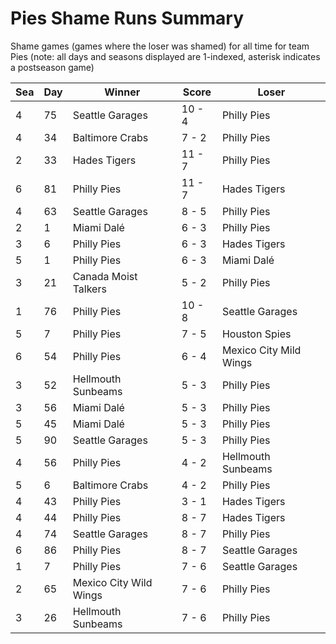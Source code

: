 # Pies Shame Runs Summary



Shame games (games where the loser was shamed) for all time for team Pies (note: all days and seasons displayed are 1-indexed, asterisk indicates a postseason game)


| Sea | Day | Winner | Score | Loser | 
| ------ |------ |------ |------ |------ |
| 4 | 75 | Seattle Garages | 10 - 4 | Philly Pies | 
| 4 | 34 | Baltimore Crabs | 7 - 2 | Philly Pies | 
| 2 | 33 | Hades Tigers | 11 - 7 | Philly Pies | 
| 6 | 81 | Philly Pies | 11 - 7 | Hades Tigers | 
| 4 | 63 | Seattle Garages | 8 - 5 | Philly Pies | 
| 2 | 1 | Miami Dalé | 6 - 3 | Philly Pies | 
| 3 | 6 | Philly Pies | 6 - 3 | Hades Tigers | 
| 5 | 1 | Philly Pies | 6 - 3 | Miami Dalé | 
| 3 | 21 | Canada Moist Talkers | 5 - 2 | Philly Pies | 
| 1 | 76 | Philly Pies | 10 - 8 | Seattle Garages | 
| 5 | 7 | Philly Pies | 7 - 5 | Houston Spies | 
| 6 | 54 | Philly Pies | 6 - 4 | Mexico City Mild Wings | 
| 3 | 52 | Hellmouth Sunbeams | 5 - 3 | Philly Pies | 
| 3 | 56 | Miami Dalé | 5 - 3 | Philly Pies | 
| 5 | 45 | Miami Dalé | 5 - 3 | Philly Pies | 
| 5 | 90 | Seattle Garages | 5 - 3 | Philly Pies | 
| 4 | 56 | Philly Pies | 4 - 2 | Hellmouth Sunbeams | 
| 5 | 6 | Baltimore Crabs | 4 - 2 | Philly Pies | 
| 4 | 43 | Philly Pies | 3 - 1 | Hades Tigers | 
| 4 | 44 | Philly Pies | 8 - 7 | Hades Tigers | 
| 4 | 74 | Seattle Garages | 8 - 7 | Philly Pies | 
| 6 | 86 | Philly Pies | 8 - 7 | Seattle Garages | 
| 1 | 7 | Philly Pies | 7 - 6 | Seattle Garages | 
| 2 | 65 | Mexico City Wild Wings | 7 - 6 | Philly Pies | 
| 3 | 26 | Hellmouth Sunbeams | 7 - 6 | Philly Pies | 


